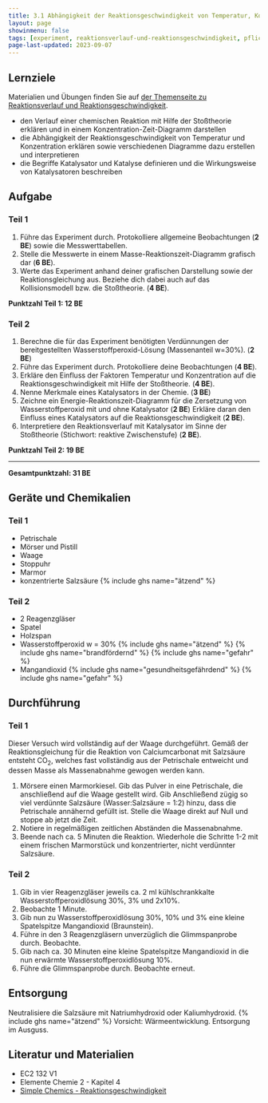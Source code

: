 ```yaml
---
title: 3.1 Abhängigkeit der Reaktionsgeschwindigkeit von Temperatur, Konzentration und Katalysator
layout: page
showinmenu: false
tags: [experiment, reaktionsverlauf-und-reaktionsgeschwindigkeit, pflichtexperiment]
page-last-updated: 2023-09-07
---
```


## Lernziele

Materialien und Übungen finden Sie auf [der Themenseite zu Reaktionsverlauf und Reaktionsgeschwindigkeit](/themen/reaktionsgeschwindigkeit).

- den Verlauf einer chemischen Reaktion mit Hilfe der Stoßtheorie erklären und in einem Konzentration-Zeit-Diagramm darstellen
- die Abhängigkeit der Reaktionsgeschwindigkeit von Temperatur und Konzentration erklären sowie verschiedenen Diagramme dazu erstellen und interpretieren
- die Begriffe Katalysator und Katalyse definieren und die Wirkungsweise von Katalysatoren beschreiben

## Aufgabe

### Teil 1

1. Führe das Experiment durch. Protokolliere allgemeine Beobachtungen (**2 BE**) sowie die Messwerttabellen.
2. Stelle die Messwerte in einem Masse-Reaktionszeit-Diagramm grafisch dar (**6 BE**). 
3. Werte das Experiment anhand deiner grafischen Darstellung sowie der Reaktionsgleichung aus. Beziehe dich dabei auch auf das Kollisionsmodell bzw. die Stoßtheorie. (**4 BE**).

**Punktzahl Teil 1: 12 BE**

### Teil 2

1. Berechne die für das Experiment benötigten Verdünnungen der bereitgestellten Wasserstoffperoxid-Lösung (Massenanteil w=30%). (**2 BE**)
2. Führe das Experiment durch. Protokolliere deine Beobachtungen (**4 BE**).
3. Erkläre den Einfluss der Faktoren Temperatur und Konzentration auf die Reaktionsgeschwindigkeit mit Hilfe der Stoßtheorie. (**4 BE**).
4. Nenne Merkmale eines Katalysators in der Chemie. (**3 BE**)
5. Zeichne ein Energie-Reaktionszeit-Diagramm für die Zersetzung von Wasserstoffperoxid mit und ohne Katalysator (**2 BE**) Erkläre daran den Einfluss eines Katalysators auf die Reaktionsgeschwindigkeit (**2 BE**).
6. Interpretiere den Reaktionsverlauf mit Katalysator im Sinne der Stoßtheorie (Stichwort: reaktive Zwischenstufe) (**2 BE**).

**Punktzahl Teil 2: 19 BE**

---

**Gesamtpunktzahl: 31 BE**

## Geräte und Chemikalien

### Teil 1

- Petrischale
- Mörser und Pistill
- Waage
- Stoppuhr
- Marmor
- konzentrierte Salzsäure {% include ghs name="ätzend" %}

### Teil 2

- 2 Reagenzgläser
- Spatel
- Holzspan
- Wasserstoffperoxid w = 30% {% include ghs name="ätzend" %} {% include ghs name="brandfördernd" %} {% include ghs name="gefahr" %}
- Mangandioxid {% include ghs name="gesundheitsgefährdend" %} {% include ghs name="gefahr" %}

## Durchführung

### Teil 1

Dieser Versuch wird vollständig auf der Waage durchgeführt. Gemäß der Reaktionsgleichung für die Reaktion von Calciumcarbonat mit Salzsäure entsteht CO<sub>2</sub>, welches fast vollständig aus der Petrischale entweicht und dessen Masse als Massenabnahme gewogen werden kann.

1. Mörsere einen Marmorkiesel. Gib das Pulver in eine Petrischale, die anschließend auf die Waage gestellt wird. Gib Anschließend zügig so viel verdünnte Salzsäure (Wasser:Salzsäure = 1:2) hinzu, dass die Petrischale annähernd gefüllt ist. Stelle die Waage direkt auf Null und stoppe ab jetzt die Zeit.
2. Notiere in regelmäßigen zeitlichen Abständen die Massenabnahme.
3. Beende nach ca. 5 Minuten die Reaktion. Wiederhole die Schritte 1-2 mit einem frischen Marmorstück und konzentrierter, nicht verdünnter Salzsäure.

### Teil 2

1. Gib in vier Reagenzgläser jeweils ca. 2 ml kühlschrankkalte Wasserstoffperoxidlösung 30%, 3% und 2x10%.
2. Beobachte 1 Minute.
3. Gib nun zu Wasserstoffperoxidlösung 30%, 10% und 3% eine kleine Spatelspitze Mangandioxid (Braunstein).
4. Führe in den 3 Reagenzgläsern unverzüglich die Glimmspanprobe durch. Beobachte.
5. Gib nach ca. 30 Minuten eine kleine Spatelspitze Mangandioxid in die nun erwärmte Wasserstoffperoxidlösung 10%.
6. Führe die Glimmspanprobe durch. Beobachte erneut.

## Entsorgung

Neutralisiere die Salzsäure mit Natriumhydroxid oder Kaliumhydroxid. {% include ghs name="ätzend" %} Vorsicht: Wärmeentwicklung. Entsorgung im Ausguss.

## Literatur und Materialien

- EC2 132 V1
- Elemente Chemie 2 - Kapitel 4
- [Simple Chemics - Reaktionsgeschwindigkeit](https://www.youtube.com/watch?v=HrEtl5mVRmM)
